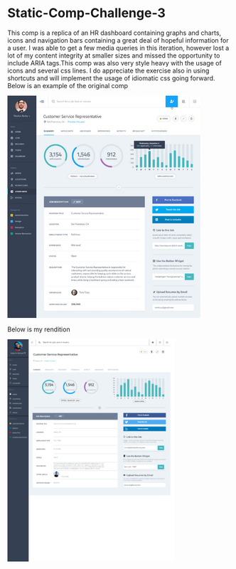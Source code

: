 # Static-Comp-Challenge-3
This comp is a replica of an HR dashboard containing graphs and charts, icons and navigation bars containing a great deal of hopeful information for a user. I was able to get a few media queries in this iteration, however lost a lot of my content integrity at smaller sizes and missed the opportunity to include ARIA tags.This comp was also very style heavy with the usage of icons and several css lines. I do appreciate the exercise also in using shortcuts and will implement the usage of idiomatic css going forward.
Below is an example of the original comp

<img height="500" src= "https://github.com/Shayla303/SR-comp-challenge-3/blob/master/images/Original%20Comp%203.jpg" />


Below is my rendition

<img height="500" src ="https://github.com/Shayla303/SR-comp-challenge-3/blob/master/images/screencapture-file-Users-shaylarichard-turing-sr-comp-challenge-3-index-html-1492623813755.png" />
